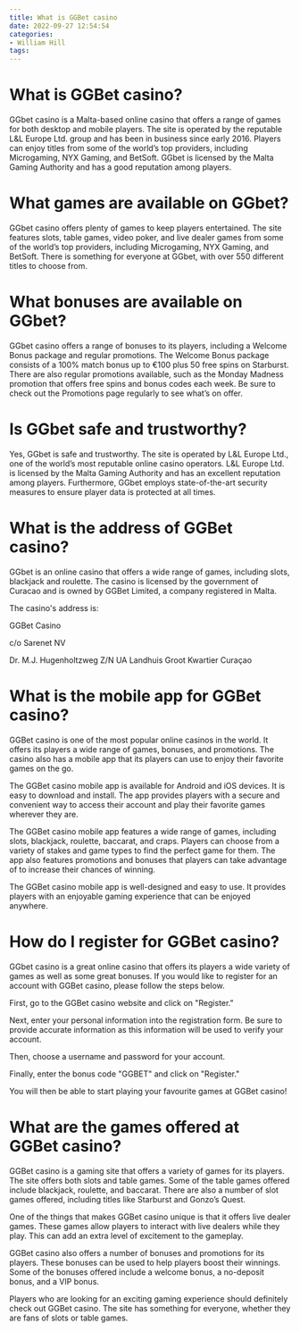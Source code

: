 ```yaml
---
title: What is GGBet casino
date: 2022-09-27 12:54:54
categories:
- William Hill
tags:
---
```



#  What is GGBet casino?

GGbet casino is a Malta-based online casino that offers a range of games for both desktop and mobile players. The site is operated by the reputable L&L Europe Ltd. group and has been in business since early 2016. Players can enjoy titles from some of the world’s top providers, including Microgaming, NYX Gaming, and BetSoft. GGbet is licensed by the Malta Gaming Authority and has a good reputation among players.

# What games are available on GGbet?

GGbet casino offers plenty of games to keep players entertained. The site features slots, table games, video poker, and live dealer games from some of the world’s top providers, including Microgaming, NYX Gaming, and BetSoft. There is something for everyone at GGbet, with over 550 different titles to choose from.

# What bonuses are available on GGbet?

GGbet casino offers a range of bonuses to its players, including a Welcome Bonus package and regular promotions. The Welcome Bonus package consists of a 100% match bonus up to €100 plus 50 free spins on Starburst. There are also regular promotions available, such as the Monday Madness promotion that offers free spins and bonus codes each week. Be sure to check out the Promotions page regularly to see what’s on offer.

# Is GGbet safe and trustworthy?

Yes, GGbet is safe and trustworthy. The site is operated by L&L Europe Ltd., one of the world’s most reputable online casino operators. L&L Europe Ltd. is licensed by the Malta Gaming Authority and has an excellent reputation among players. Furthermore, GGbet employs state-of-the-art security measures to ensure player data is protected at all times.

#  What is the address of GGBet casino?

GGbet is an online casino that offers a wide range of games, including slots, blackjack and roulette. The casino is licensed by the government of Curacao and is owned by GGBet Limited, a company registered in Malta.

The casino's address is:

GGBet Casino

c/o Sarenet NV

Dr. M.J. Hugenholtzweg Z/N
UA Landhuis Groot Kwartier
Curaçao

#  What is the mobile app for GGBet casino?

GGBet casino is one of the most popular online casinos in the world. It offers its players a wide range of games, bonuses, and promotions. The casino also has a mobile app that its players can use to enjoy their favorite games on the go.

The GGBet casino mobile app is available for Android and iOS devices. It is easy to download and install. The app provides players with a secure and convenient way to access their account and play their favorite games wherever they are.

The GGBet casino mobile app features a wide range of games, including slots, blackjack, roulette, baccarat, and craps. Players can choose from a variety of stakes and game types to find the perfect game for them. The app also features promotions and bonuses that players can take advantage of to increase their chances of winning.

The GGBet casino mobile app is well-designed and easy to use. It provides players with an enjoyable gaming experience that can be enjoyed anywhere.

#  How do I register for GGBet casino?

GGbet casino is a great online casino that offers its players a wide variety of games as well as some great bonuses. If you would like to register for an account with GGBet casino, please follow the steps below.

First, go to the GGBet casino website and click on "Register."

Next, enter your personal information into the registration form. Be sure to provide accurate information as this information will be used to verify your account.

Then, choose a username and password for your account.

Finally, enter the bonus code "GGBET" and click on "Register."

You will then be able to start playing your favourite games at GGBet casino!

#  What are the games offered at GGBet casino?

GGBet casino is a gaming site that offers a variety of games for its players. The site offers both slots and table games. Some of the table games offered include blackjack, roulette, and baccarat. There are also a number of slot games offered, including titles like Starburst and Gonzo’s Quest.

One of the things that makes GGBet casino unique is that it offers live dealer games. These games allow players to interact with live dealers while they play. This can add an extra level of excitement to the gameplay.

GGBet casino also offers a number of bonuses and promotions for its players. These bonuses can be used to help players boost their winnings. Some of the bonuses offered include a welcome bonus, a no-deposit bonus, and a VIP bonus.

Players who are looking for an exciting gaming experience should definitely check out GGBet casino. The site has something for everyone, whether they are fans of slots or table games.